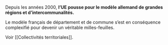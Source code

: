 Depuis les années 2000, **l’UE pousse pour le modèle allemand de grandes régions et d’intercommunalités.**

Le modèle français de département et de commune s’est en conséquence complexifié pour devenir un véritable milles-feuilles.

Voir [[Collectivités territoriales]].